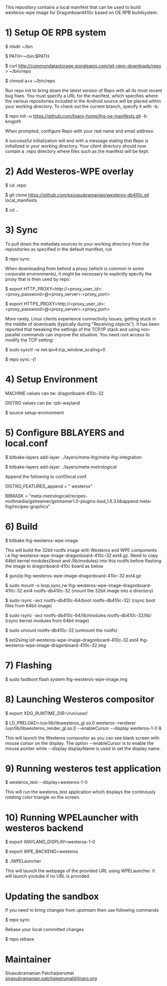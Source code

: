 
   This repository contains a local manifest that can be used to build westeros-wpe image for Dragonboard410c based on OE RPB buildsystem.

# 1) Setup OE RPB system

$ mkdir ~/bin

$ PATH=~/bin:$PATH

$ curl http://commondatastorage.googleapis.com/git-repo-downloads/repo > ~/bin/repo

$ chmod a+x ~/bin/repo

Run repo init to bring down the latest version of Repo with all its most recent bug fixes. You must specify a URL for the manifest, which specifies where the various repositories included in the Android source will be placed within your working directory. To check out the current branch, specify it with -b:

$ repo init -u https://github.com/linaro-home/lhg-oe-manifests.git -b krogoth

When prompted, configure Repo with your real name and email address.

A successful initialization will end with a message stating that Repo is initialized in your working directory. Your client directory should now contain a .repo directory where files such as the manifest will be kept.

# 2) Add Westeros-WPE overlay

$ cd .repo

$ git clone https://github.com/psivasubramanian/westeros-db410c.git local_manifests

$  cd ..

# 3) Sync
To pull down the metadata sources to your working directory from the repositories as specified in the default manifest, run

$ repo sync

When downloading from behind a proxy (which is common in some corporate environments), it might be necessary to explicitly specify the proxy that is then used by repo:

$ export HTTP_PROXY=http://<proxy_user_id>:<proxy_password>@<proxy_server>:<proxy_port>

$ export HTTPS_PROXY=http://<proxy_user_id>:<proxy_password>@<proxy_server>:<proxy_port>

More rarely, Linux clients experience connectivity issues, getting stuck in the middle of downloads (typically during "Receiving objects"). It has been reported that tweaking the settings of the TCP/IP stack and using non-parallel commands can improve the situation. You need root access to modify the TCP setting:

$ sudo sysctl -w net.ipv4.tcp_window_scaling=0

$ repo sync -j1

# 4) Setup Environment

MACHINE values can be:
dragonboard-410c-32

DISTRO values can be:
rpb-wayland

$ source setup-environment

# 5) Configure BBLAYERS and local.conf

$ bitbake-layers add-layer ../layers/meta-lhg/meta-lhg-integration

$ bitbake-layers add-layer ../layers/meta-metrological

Append the following to conf/local.conf

DISTRO_FEATURES_append = " westeros"

BBMASK = "meta-metrological/recipes-multimedia/gstreamer/gstreamer1.0-plugins-bad_1.6.3.bbappend meta-lhg/recipes-graphics"

# 6) Build

$ bitbake lhg-westeros-wpe-image

This will build the 32bit rootfs image with Westeros and WPE components i.e lhg-westeros-wpe-image-dragonboard-410c-32.ext4.gz. Need to copy 64bit kernel modules(/boot and /lib/modules) into this rootfs before flashing the image to dragonboard-410c board as below

$ gunzip lhg-westeros-wpe-image-dragonboard-410c-32.ext4.gz

$ sudo mount -o loop,sync,rw lhg-westeros-wpe-image-dragonboard-410c-32.ext4 rootfs-db410c-32 (mount the 32bit image into a directory)

$ sudo rsync -avz rootfs-db410c-64/boot rootfs-db410c-32/ (rsync boot files from 64bit image)

$ sudo rsync -avz rootfs-db410c-64/lib/modules rootfs-db410c-32/lib/ (rsync kernel modules from 64bit image)

$ sudo umount rootfs-db410c-32 (unmount the rootfs)

$ ext2simg lof-westeros-wpe-image-dragonboard-410c-32.ext4 lhg-westeros-wpe-image-dragonboard-410c-32.img

# 7) Flashing

$ sudo fastboot flash system lhg-westeros-wpe-image.img


# 8) Launching Westeros compositor

$ export XDG_RUNTIME_DIR=/run/user/

$ LD_PRELOAD=/usr/lib/libwesteros_gl.so.0 westeros –renderer /usr/lib/libwesteros_render_gl.so.0 --enableCursor --display westeros-1-0 &

This will launch the Westeros compositor as you can see blank screen with mouse cursor on the display. The option --enableCursor is to enable the mouse pointer while --display displayName is used to set the display name.

# 9) Running westeros test application

$ westeros_test --display=westeros-1-0

This will run the westeros_test application which displays the continously rotating color triangle on the screen.

# 10) Running WPELauncher with westeros backend

$ export WAYLAND_DISPLAY=westeros-1-0

$ export WPE_BACKEND=westeros

$ ./WPELauncher <URL>

This will launch the webpage of the provided URL using WPELauncher. It will launch youtube if no URL is provided.

# Updating the sandbox

If you need to bring changes from upstream then use following commands

$ repo sync

Rebase your local committed changes

$ repo rebase

# Maintainer

Sivasubramanian Patchaiperumal sivasubramanian.patchaiperumal@linaro.org
